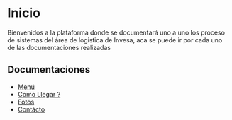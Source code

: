 # Inicio

Bienvenidos a la plataforma donde se documentará uno a uno los proceso de sistemas del área de logistica de Invesa, aca se puede ir por cada uno de las documentaciones realizadas

## Documentaciones

- [Menú](./sesion1.md)
- [Como Llegar ?](./sesion2.md)
- [Fotos](./sesion3.md)
- [Contácto](./sesion4.md)